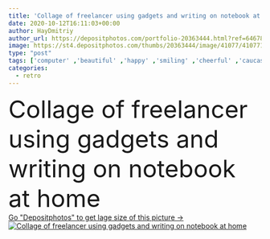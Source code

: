```yaml
---
title: 'Collage of freelancer using gadgets and writing on notebook at home '
date: 2020-10-12T16:11:03+00:00
author: HayDmitriy
author_url: https://depositphotos.com/portfolio-20363444.html?ref=64678756
image: https://st4.depositphotos.com/thumbs/20363444/image/41077/410771950/api_thumb_450.jpg?forcejpeg=true
type: "post"
tags: ['computer' ,'beautiful' ,'happy' ,'smiling' ,'cheerful' ,'caucasian' ,'technology' ,'crop' ,'retro' ,'vintage' ,'banner' ,'clock' ,'emotion' ,'home' ,'diversity' ,'woman' ,'notebook' ,'work' ,'internet' ,'pen' ,'indoors' ,'camera' ,'panorama' ,'panoramic' ,'online' ,'composition' ,'casual' ,'positive' ,'Variety' ,'write' ,'collage' ,'networking' ,'use' ,'smartphone' ,'gadgets' ,'freelance' ,'freelancer' ,'teleworking' ,'teleworker' ,'copy space' ,'one person' ,'computer monitor' ,'young adult' ,'Computer Keyboard' ,'blank screen' ,'Digital Tablet' ,'digital devices' ,'remote work' ]
categories: 
  - retro
---
```

<div aling="center">
            <font size="60"> Collage of freelancer using gadgets and writing on notebook at home</font>   
</div>
<div>
    <a href='https://st4.depositphotos.com/thumbs/20363444/image/41077/410771950/api_thumb_450.jpg?forcejpeg=true?ref=64678756' target=_blank > Go "Depositphotos" to get lage size of this picture ->
        <img href='https://st4.depositphotos.com/thumbs/20363444/image/41077/410771950/api_thumb_450.jpg?forcejpeg=true?ref=64678756' src='https://st4.depositphotos.com/20363444/41077/i/950/depositphotos_410771950-stock-photo-collage-freelancer-using-gadgets-writing.jpg?forcejpeg=true' alt='Collage of freelancer using gadgets and writing on notebook at home' >
    </a>
</div>
